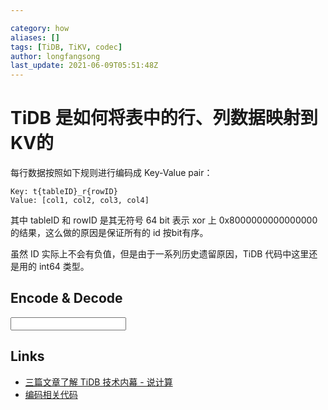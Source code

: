 ```yaml
---

category: how
aliases: []
tags: [TiDB, TiKV, codec]
author: longfangsong
last_update: 2021-06-09T05:51:48Z
---
```


# TiDB 是如何将表中的行、列数据映射到KV的

每行数据按照如下规则进行编码成 Key-Value pair：

```
Key: t{tableID}_r{rowID}
Value: [col1, col2, col3, col4]
```

其中 tableID 和 rowID 是其无符号 64 bit 表示 xor 上 0x8000000000000000 的结果，这么做的原因是保证所有的 id 按bit有序。

虽然 ID 实际上不会有负值，但是由于一系列历史遗留原因，TiDB 代码中这里还是用的 int64 类型。

## Encode & Decode

<input id="key-input"></input>

<!-- todo: 选择输出格式 -->
<div id="input-value"></div>

<ul id="explaination"></ul>
<script type="module">
import init, {parse_input, parse_record} from "/tipedia/static/wasm/key-tools/tidb_key_tools.js";
    init();
    $("#key-input").oninput = (e) => {
        const inputBuffer = parse_input(e.target.value);
        const result = parse_record(inputBuffer);
        const content = Array.from(inputBuffer.slice(record.start, record.start + record.width))
                .map(it => it.toString(16))
                .map(it => it.length < 2 ? `0${it}` : it);
        $("#input-value").innerHTML = content.join(" ");
        $("#explaination").innerHTML += `<li><span style="background: #e3e3e3;font-family: monospace;padding: 2px 6px;">${content[0]}</span>：表 id 前缀 "t"</li>`;
        $("#explaination").innerHTML += `<li><span style="background: #e3e3e3;font-family: monospace;padding: 2px 6px;">${content.slice(1,9).join(" ")}</span>：表 id：{$(result.table_id)}</li>`;
        $("#explaination").innerHTML += `<li><span style="background: #e3e3e3;font-family: monospace;padding: 2px 6px;">${content[9]}</span>：分隔符 "_"</li>`;
        $("#explaination").innerHTML += `<li><span style="background: #e3e3e3;font-family: monospace;padding: 2px 6px;">${content[10]}</span>：行 id 前缀 "r"</li>`;
        $("#explaination").innerHTML += `<li><span style="background: #e3e3e3;font-family: monospace;padding: 2px 6px;">${content.slice(11).join(" ")}</span>：行 id：{$(result.row_id)}</li>`;
    };
</script>

## Links

- [三篇文章了解 TiDB 技术内幕 - 说计算](https://pingcap.com/blog-cn/tidb-internal-2/)
- [编码相关代码](https://github.com/pingcap/tidb/blob/6026b6389195f522634068d513976172866fccd4/tablecodec/tablecodec.go#L102)
